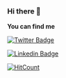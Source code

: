 ### Hi there 👋

**You can find me**

[![Twitter Badge](https://img.shields.io/badge/-@dygcrn-1ca0f1?style=flat-square&labelColor=1ca0f1&logo=twitter&logoColor=white&link=https://twitter.com/dygcrn)](https://twitter.com/dygcrn) 

[![Linkedin Badge](https://img.shields.io/badge/-sezenduyguceren-blue?style=flat-square&logo=Linkedin&logoColor=white&link=https://www.linkedin.com/in/sezenduyguceren/)](www.linkedin.com/in/sezenduyguceren/) 


[![HitCount](http://hits.dwyl.com/duyguceren/https://githubcom/duyguceren/duyguceren.svg)](http://hits.dwyl.com/duyguceren/https://githubcom/duyguceren/duyguceren)
<!--
**duyguceren/duyguceren** is a ✨ _special_ ✨ repository because its `README.md` (this file) appears on your GitHub profile.

Here are some ideas to get you started:

- 🔭 I’m currently working on ...
- 🌱 I’m currently learning ...
- 👯 I’m looking to collaborate on ...
- 🤔 I’m looking for help with ...
- 💬 Ask me about ...
- 📫 How to reach me: ...
- 😄 Pronouns: ...
- ⚡ Fun fact: ...
-->
